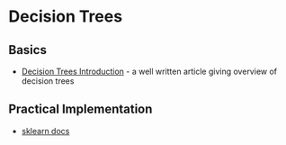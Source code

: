 # Decision Trees

## Basics
- [Decision Trees Introduction](https://towardsdatascience.com/decision-trees-in-machine-learning-641b9c4e8052) - a well written article giving overview of decision trees




## Practical Implementation
- [sklearn docs](https://scikit-learn.org/stable/modules/tree.html)